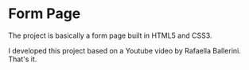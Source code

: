# Form Page 

The project is basically a form page built in HTML5 and CSS3. 

I developed this project based on a Youtube video by Rafaella Ballerini. That's it. 
